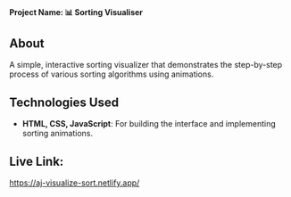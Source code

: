 #### Project Name: 📊 Sorting Visualiser

## About
A simple, interactive sorting visualizer that demonstrates the step-by-step process of various sorting algorithms using animations.

## Technologies Used
- **HTML, CSS, JavaScript**: For building the interface and implementing sorting animations.


## Live Link:
https://aj-visualize-sort.netlify.app/
